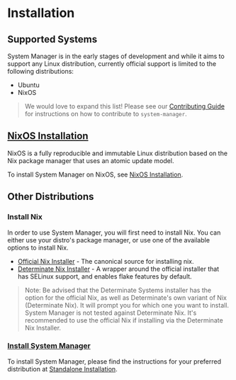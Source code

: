 # Installation

## Supported Systems

System Manager is in the early stages of development and while it aims to support any Linux
distribution, currently official support is limited to the following distributions:

- Ubuntu
- NixOS

> We would love to expand this list! Please see our [Contributing Guide](./contributing.md)
> for instructions on how to contribute to `system-manager`.

## [NixOS Installation](./installation/nixos.md)

NixOS is a fully reproducible and immutable Linux distribution based on the Nix package manager that uses an atomic update model.

To install System Manager on NixOS, see [NixOS Installation](./installation/nixos.md).

## Other Distributions

### Install Nix

In order to use System Manager, you will first need to install Nix.
You can either use your distro's package manager, or use one of the available options
to install Nix.

- [Official Nix Installer][official-installer] - The canonical source for installing nix.
- [Determinate Nix Installer][detsys-installer] - A wrapper around the official installer that has SELinux support, and enables flake features by default.

> Note: Be advised that the Determinate Systems installer has the option for the official
> Nix, as well as Determinate's own variant of Nix (Determinate Nix). It will prompt you
> for which one you want to install. System Manager is not tested against Determinate Nix.
> It's recommended to use the official Nix if installing via the Determinate Nix Installer.

### [Install System Manager](./installation/standalone.md)

To install System Manager, please find the instructions for your preferred distribution at [Standalone Installation](./installation/standalone.md).

[detsys-installer]: https://github.com/DeterminateSystems/nix-installer
[official-installer]: https://nixos.org/download.html

